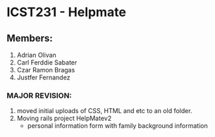 # ICST231 - Helpmate

## Members:
1. Adrian Olivan
2. Carl Ferddie Sabater
3. Czar Ramon Bragas
4. Justfer Fernandez

### MAJOR REVISION:

1. moved initial uploads of CSS, HTML and etc to an old folder.
2. Moving rails project HelpMatev2 
	* personal information form with family background information


